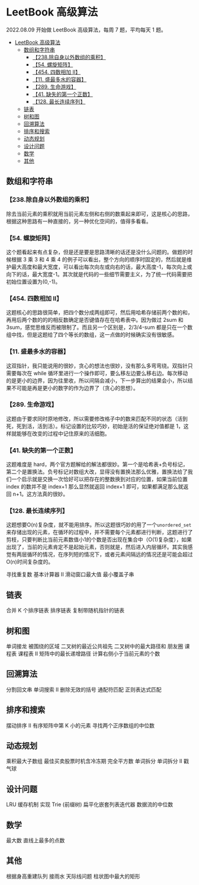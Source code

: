 # LeetBook 高级算法

2022.08.09 开始做 LeetBook 高级算法，每周 7 题，平均每天 1 题。

- [LeetBook 高级算法](#leetbook-高级算法)
  - [数组和字符串](#数组和字符串)
    - [【238.除自身以外数组的乘积】](#238除自身以外数组的乘积)
    - [【54. 螺旋矩阵】](#54-螺旋矩阵)
    - [【454. 四数相加 II】](#454-四数相加-ii)
    - [【11. 盛最多水的容器】](#11-盛最多水的容器)
    - [【289. 生命游戏】](#289-生命游戏)
    - [【41. 缺失的第一个正数】](#41-缺失的第一个正数)
    - [【128. 最长连续序列】](#128-最长连续序列)
  - [链表](#链表)
  - [树和图](#树和图)
  - [回溯算法](#回溯算法)
  - [排序和搜索](#排序和搜索)
  - [动态规划](#动态规划)
  - [设计问题](#设计问题)
  - [数学](#数学)
  - [其他](#其他)

## 数组和字符串

### 【238.除自身以外数组的乘积】

除去当前元素的乘积就用当前元素左侧和右侧的数乘起来即可，这是核心的思路，根据这种思路有一种直接的，另一种优化空间的，值得多看看。

### 【54. 螺旋矩阵】

这个题看起来有点复杂，但是还是要是思路清晰的话还是没什么问题的。做题的时候根据 3 乘 3 和 4 乘 4 的例子可以看出，整个方向的顺序时固定的，然后就是维护最大高度和最大宽度，可以看出每次向左或向右的话，最大高度-1，每次向上或向下的话，最大宽度-1。其次就是代码的一些细节需要主义，为了统一代码需要把初始位置设置为(0,-1)。

### 【454. 四数相加 II】

这题核心的思路很简单，把四个数分成两组即可，然后用哈希存储前两个数的和，再用后两个数的的的相反数确定是否键值存在在哈希表中。因为做过 2sum 和 3sum，感觉思维反而被限制了。而且另一个区别是，2/3/4-sum 都是只在一个数组中找，但是这题给了四个等长的数组，这一点做的时候确实没有很敏感。

### 【11. 盛最多水的容器】

这双指针，我只能说用的很妙，贪心的想法也很妙，没有那么多弯弯绕。双指针只需要每次在 while 循环里进行一个操作即可，要么移左边要么移右边。每次移动的是更小的边界，因为往里收，所以间隔会减小，下一步算出的结果会小，所以结果不可能是再是更小的数字的作为边界了（贪心的思想）。

### 【289. 生命游戏】

这题由于要求同时原地修改，所以需要修改格子中的数来匹配不同的状态（活到死，死到活，活到活）。标记设置的比较巧妙，初始是活的保证绝对值都是 1，这样就能够在改变的过程中记住原来的活细胞。

### 【41. 缺失的第一个正数】

这题难度是 hard，两个官方题解给的解法都很妙。第一个是哈希表+负号标记，第二个是置换法。负号标记对数组大改，显得没有置换法那么优雅，置换法给了我们一个启示就是交换一次恰好可以把存在的整数换到对应的位置，如果当前位置 index 的数并不是 index+1 那么显然就返回 index+1 即可，如果都满足那么就返回 n+1。这方法真的很妙。

### 【128. 最长连续序列】
这题想要O(n)复杂度，就不能用排序。所以这题很巧妙的用了一个`unordered_set`来存储出现的元素，在循环的过程中，并不需要每个元素都进行判断，这题进行了剪枝，只要判断比当前元素数值小1的个数是否出现在集合中（O(1)复杂度），如果出现了，当前的元素肯定不是起始元素，否则就是，然后进入内层循环。其实我感觉有两层循环的情况，在序列短的情况下，或者元素间隔远的情况还是可能会超过O(n)时间复杂度的。

寻找重复数
基本计算器 II
滑动窗口最大值
最小覆盖子串

## 链表

合并 K 个排序链表
排序链表
复制带随机指针的链表

## 树和图

单词接龙
被围绕的区域
二叉树的最近公共祖先
二叉树中的最大路径和
朋友圈
课程表
课程表 II
矩阵中的最长递增路径
计算右侧小于当前元素的个数

## 回溯算法

分割回文串
单词搜索 II
删除无效的括号
通配符匹配
正则表达式匹配

## 排序和搜索

摆动排序 II
有序矩阵中第 K 小的元素
寻找两个正序数组的中位数

## 动态规划

乘积最大子数组
最佳买卖股票时机含冷冻期
完全平方数
单词拆分
单词拆分 II
戳气球

## 设计问题

LRU 缓存机制
实现 Trie (前缀树)
扁平化嵌套列表迭代器
数据流的中位数

## 数学

最大数
直线上最多的点数

## 其他

根据身高重建队列
接雨水
天际线问题
柱状图中最大的矩形
